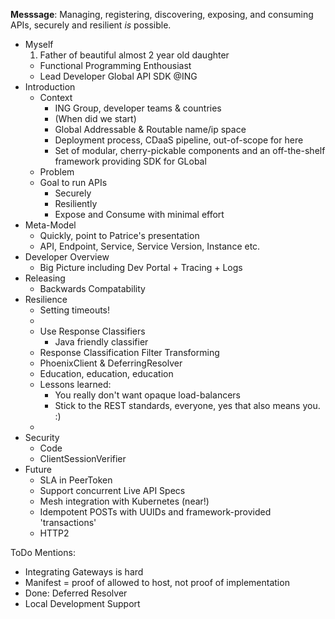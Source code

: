 **Messsage**: Managing, registering, discovering, exposing, and consuming APIs, securely and resilient *is* possible.

* Myself
    1.   Father of beautiful almost 2 year old daughter
    *   Functional Programming Enthousiast
    *   Lead Developer Global API SDK @ING
* Introduction
    *   Context 
        *   ING Group, developer teams & countries
        *   (When did we start) 
        *   Global Addressable & Routable name/ip space
        *   Deployment process, CDaaS pipeline, out-of-scope for here
        *   Set of modular, cherry-pickable components and an off-the-shelf framework providing SDK for GLobal
    *   Problem
    *   Goal to run APIs
        *   Securely
        *   Resiliently
        *   Expose and Consume with minimal effort
*   Meta-Model
    *   Quickly, point to Patrice's presentation
    *   API, Endpoint, Service, Service Version, Instance etc.
*   Developer Overview
    *   Big Picture including Dev Portal + Tracing + Logs
*   Releasing
    *   Backwards Compatability       
*   Resilience
    *   Setting timeouts!
    *   
    *   Use Response Classifiers
        *   Java friendly classifier
    *   Response Classification Filter Transforming
    *   PhoenixClient & DeferringResolver
    *   Education, education, education
    *   Lessons learned: 
        *   You really don't want opaque load-balancers
        *   Stick to the REST standards, everyone, yes that also means you. :)
    *   
*   Security
    *   Code
    *   ClientSessionVerifier
*   Future
    *   SLA in PeerToken
    *   Support concurrent Live API Specs
    *   Mesh integration with Kubernetes (near!)
    *   Idempotent POSTs with UUIDs and framework-provided 'transactions'
    *   HTTP2   
    
    
ToDo Mentions:
* Integrating Gateways is hard
* Manifest = proof of allowed to host, not proof of implementation    
* Done: Deferred Resolver
* Local Development Support
